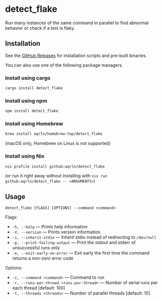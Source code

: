 # detect_flake

Run many instances of the same command in parallel to find abnormal behavior or check if a test is flaky.

## Installation

See the [GitHub Releases](https://github.com/aqrln/detect_flake/releases) for installation scripts and pre-built binaries.

You can also use one of the following package managers.

### Install using cargo

```sh
cargo install detect_flake
```

### Install using npm

```sh
npm install detect_flake
```

### Install using Homebrew

```sh
brew install aqrln/homebrew-tap/detect_flake
```

(macOS only, Homebrew on Linux is not supported)

### Install using Nix

```sh
nix profile install github:aqrln/detect_flake
```

(or run it right away without installing with `nix run github:aqrln/detect_flake -- <ARGUMENTS>`)

## Usage

```
detect_flake [FLAGS] [OPTIONS] --command <command>
```

Flags:

- `-h, --help` — Prints help information
- `-V, --version` — Prints version information
- `-i, --inherit-stdio` — Inherit stdio instead of redirecting to `/dev/null`
- `-p, --print-failing-output` — Print the stdout and stderr of unsuccessful runs only
- `-e, --exit-early-on-error` — Exit early the first time the command returns a non-zero error code

Options:

- `-c, --command <command>` — Command to run
- `-r, --runs-per-thread <runs-per-thread>` — Number of serial runs per each thread [default: 100]
- `-t, --threads <threads>` — Number of parallel threads [default: 10]
